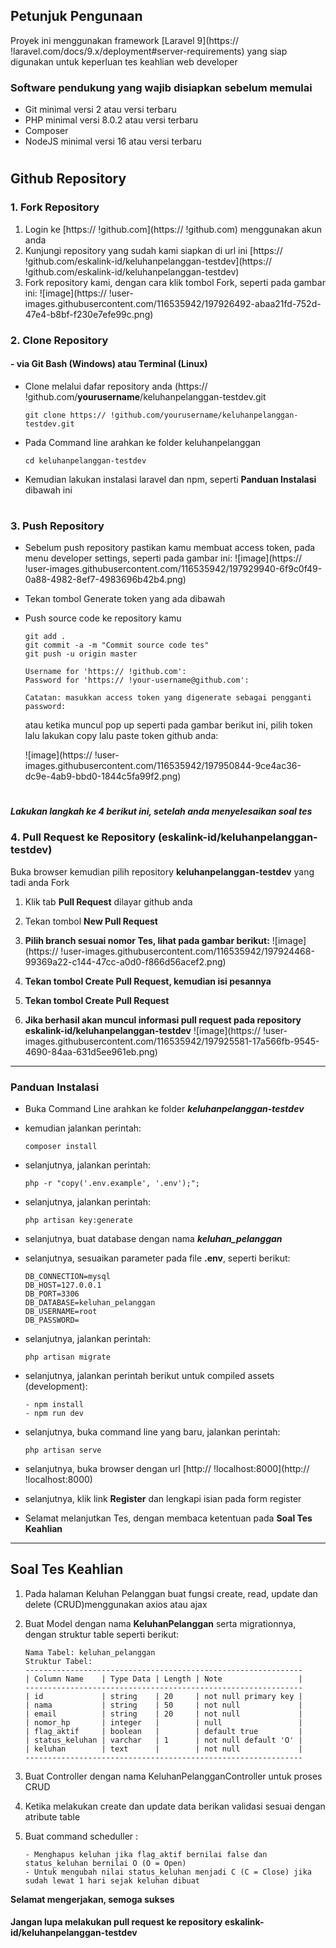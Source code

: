 ## **Petunjuk Pengunaan**
Proyek ini menggunakan framework [Laravel 9](https:// !laravel.com/docs/9.x/deployment#server-requirements) yang siap digunakan untuk keperluan tes keahlian web developer

### **Software pendukung yang wajib disiapkan sebelum memulai**

- Git minimal versi 2 atau versi terbaru
- PHP minimal versi 8.0.2 atau versi terbaru
- Composer
- NodeJS minimal versi 16 atau versi terbaru

#
## **Github Repository**
### **1. Fork Repository**

1. Login ke [https:// !github.com](https:// !github.com) menggunakan akun anda
2. Kunjungi repository yang sudah kami siapkan di url ini [https:// !github.com/eskalink-id/keluhanpelanggan-testdev](https:// !github.com/eskalink-id/keluhanpelanggan-testdev)
3. Fork repository kami, dengan cara klik tombol Fork, seperti pada gambar ini:
![image](https:// !user-images.githubusercontent.com/116535942/197926492-abaa21fd-752d-47e4-b8bf-f230e7efe99c.png)



### **2. Clone Repository**

#### **- via Git Bash (Windows) atau Terminal (Linux)**
- Clone melalui dafar repository anda (https:// !github.com/**yourusername**/keluhanpelanggan-testdev.git
  ```
  git clone https:// !github.com/yourusername/keluhanpelanggan-testdev.git
  ```
- Pada Command line arahkan ke folder keluhanpelanggan
  ```
  cd keluhanpelanggan-testdev
  ```
- Kemudian lakukan instalasi laravel dan npm, seperti **Panduan Instalasi** dibawah ini

#
### **3. Push Repository**
- Sebelum push repository pastikan kamu membuat access token, pada menu developer settings, seperti pada gambar ini:
![image](https:// !user-images.githubusercontent.com/116535942/197929940-6f9c0f49-0a88-4982-8ef7-4983696b42b4.png)
- Tekan tombol Generate token yang ada dibawah 
- Push source code ke repository kamu
  ```
  git add .
  git commit -a -m "Commit source code tes"
  git push -u origin master
  
  Username for 'https:// !github.com':
  Password for 'https:// !your-username@github.com':

  Catatan: masukkan access token yang digenerate sebagai pengganti password:
  ```

  atau ketika muncul pop up seperti pada gambar berikut ini, pilih token lalu lakukan copy lalu paste token github anda:

  ![image](https:// !user-images.githubusercontent.com/116535942/197950844-9ce4ac36-dc9e-4ab9-bbd0-1844c5fa99f2.png)


#

***Lakukan langkah ke 4 berikut ini, setelah anda menyelesaikan soal tes***
### **4. Pull Request ke Repository (eskalink-id/keluhanpelanggan-testdev)**
Buka browser kemudian pilih repository **keluhanpelanggan-testdev** yang tadi anda Fork 
1. Klik tab **Pull Request** dilayar github anda
2. Tekan tombol **New Pull Request**
2. **Pilih branch sesuai nomor Tes, lihat pada gambar berikut:**
![image](https:// !user-images.githubusercontent.com/116535942/197924468-99369a22-c144-47cc-a0d0-f866d56acef2.png)

3. **Tekan tombol Create Pull Request, kemudian isi pesannya**
3. **Tekan tombol Create Pull Request**
4. **Jika berhasil akan muncul informasi pull request pada repository eskalink-id/keluhanpelanggan-testdev**
![image](https:// !user-images.githubusercontent.com/116535942/197925581-17a566fb-9545-4690-84aa-631d5ee961eb.png)


----


### **Panduan Instalasi**

- Buka Command Line arahkan ke folder ***keluhanpelanggan-testdev***
- kemudian jalankan perintah:
  ```
  composer install
  ```
- selanjutnya, jalankan perintah:
  ```
  php -r "copy('.env.example', '.env');";
  ```
- selanjutnya, jalankan perintah:
  ```
  php artisan key:generate
  ```
- selanjutnya, buat database dengan nama ***keluhan_pelanggan***
- selanjutnya, sesuaikan parameter pada file **.env**, seperti berikut:
  ```
  DB_CONNECTION=mysql
  DB_HOST=127.0.0.1
  DB_PORT=3306
  DB_DATABASE=keluhan_pelanggan
  DB_USERNAME=root
  DB_PASSWORD=
  ```
- selanjutnya, jalankan perintah:
  ```
  php artisan migrate
  ```
- selanjutnya, jalankan perintah berikut untuk compiled assets (development):
  ```
  - npm install
  - npm run dev
  ```
- selanjutnya, buka command line yang baru, jalankan perintah:
  ```
  php artisan serve
  ```

- selanjutnya, buka browser dengan url [http:// !localhost:8000](http:// !localhost:8000)
- selanjutnya, klik link **Register** dan lengkapi isian pada form register
- Selamat melanjutkan Tes, dengan membaca ketentuan pada **Soal Tes Keahlian**

----

## **Soal Tes Keahlian**

1. Pada halaman Keluhan Pelanggan buat fungsi create, read, update dan delete (CRUD)menggunakan axios atau ajax

2. Buat Model dengan nama **KeluhanPelanggan** serta migrationnya, dengan struktur table seperti berikut:
   ```
   Nama Tabel: keluhan_pelanggan
   Struktur Tabel:
   --------------------------------------------------------------
   | Column Name    | Type Data | Length | Note                 |
   --------------------------------------------------------------
   | id             | string    | 20     | not null primary key |
   | nama           | string    | 50     | not null             |
   | email          | string    | 20     | not null             |
   | nomor_hp       | integer   |        | null                 |
   | flag_aktif     | boolean   |        | default true         |
   | status_keluhan | varchar   | 1      | not null default 'O' |
   | keluhan        | text      |        | not null             |
   --------------------------------------------------------------
   ```

3. Buat Controller  dengan nama KeluhanPelangganController untuk proses CRUD
4. Ketika melakukan create dan update data berikan validasi sesuai dengan atribute table
5. Buat command scheduller : 
   ```
   - Menghapus keluhan jika flag_aktif bernilai false dan status_keluhan bernilai O (O = Open)
   - Untuk mengubah nilai status_keluhan menjadi C (C = Close) jika sudah lewat 1 hari sejak keluhan dibuat
   ```

**Selamat mengerjakan, semoga sukses**

#### **Jangan lupa melakukan pull request ke repository eskalink-id/keluhanpelanggan-testdev**
